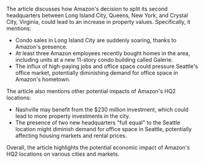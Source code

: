 The article discusses how Amazon's decision to split its second headquarters between Long Island City, Queens, New York, and Crystal City, Virginia, could lead to an increase in property values. Specifically, it mentions:

* Condo sales in Long Island City are suddenly soaring, thanks to Amazon's presence.
* At least three Amazon employees recently bought homes in the area, including units at a new 11-story condo building called Galerie.
* The influx of high-paying jobs and office space could pressure Seattle's office market, potentially diminishing demand for office space in Amazon's hometown.

The article also mentions other potential impacts of Amazon's HQ2 locations:

* Nashville may benefit from the $230 million investment, which could lead to more property investments in the city.
* The presence of two new headquarters "full equal" to the Seattle location might diminish demand for office space in Seattle, potentially affecting housing markets and rental prices.

Overall, the article highlights the potential economic impact of Amazon's HQ2 locations on various cities and markets.